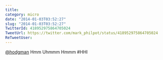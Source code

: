 ```yaml
---
title: 
category: micro
date: "2014-01-03T03:52:27"
slug: "2014-01-03T03:52:27"
TwitterId: 418952975864705024
TweetUrl: https://twitter.com/mark_philpot/status/418952975864705024
ReTweetUser: 
---
```


[@hodgman](https://twitter.com/hodgman) Hmm Uhmmm Hmmm  #HHI